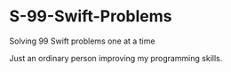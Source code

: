 # S-99-Swift-Problems
Solving 99 Swift problems one at a time

Just an ordinary person improving my programming skills.
